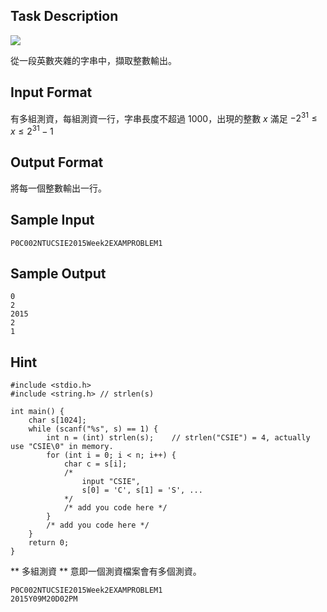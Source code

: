 ## Task Description ##

![](http://i.imgur.com/u8BiCNn.png)

從一段英數夾雜的字串中，擷取整數輸出。

## Input Format ##

有多組測資，每組測資一行，字串長度不超過 1000，出現的整數 $x$ 滿足 $-2^{31} \le x \le 2^{31} - 1$

## Output Format ##

將每一個整數輸出一行。

## Sample Input ##
```
P0C002NTUCSIE2015Week2EXAMPROBLEM1
```

## Sample Output ##
```
0
2
2015
2
1
```

## Hint ##

```
#include <stdio.h> 
#include <string.h>	// strlen(s)

int main() {
	char s[1024];
	while (scanf("%s", s) == 1) {
		int n = (int) strlen(s);	// strlen("CSIE") = 4, actually use "CSIE\0" in memory.
		for (int i = 0; i < n; i++) {
			char c = s[i];	
			/*
				input "CSIE", 
				s[0] = 'C', s[1] = 'S', ...
			*/
			/* add you code here */
		}
		/* add you code here */
	}
	return 0;
}
```

** 多組測資 ** 意即一個測資檔案會有多個測資。

```
P0C002NTUCSIE2015Week2EXAMPROBLEM1
2015Y09M20D02PM
```